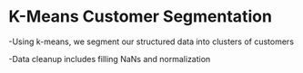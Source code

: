 # K-Means Customer Segmentation

-Using k-means, we segment our structured data into clusters of customers

-Data cleanup includes filling NaNs and normalization
